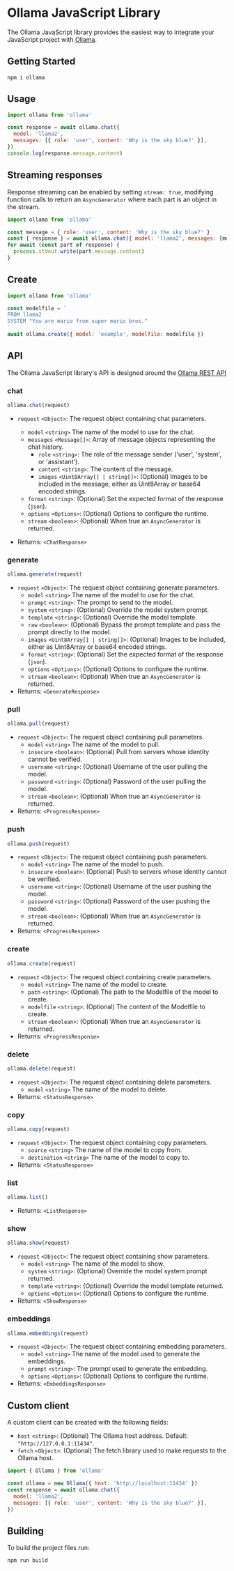 # Ollama JavaScript Library

The Ollama JavaScript library provides the easiest way to integrate your JavaScript project with [Ollama](https://github.com/jmorganca/ollama).

## Getting Started

```
npm i ollama
```

## Usage

```javascript
import ollama from 'ollama'

const response = await ollama.chat({
  model: 'llama2',
  messages: [{ role: 'user', content: 'Why is the sky blue?' }],
})
console.log(response.message.content)
```

## Streaming responses
Response streaming can be enabled by setting `stream: true`, modifying function calls to return an `AsyncGenerator` where each part is an object in the stream.

```javascript
import ollama from 'ollama'

const message = { role: 'user', content: 'Why is the sky blue?' }
const { response } = await ollama.chat({ model: 'llama2', messages: [message], stream: true })
for await (const part of response) {
  process.stdout.write(part.message.content)
}
```

## Create
```javascript
import ollama from 'ollama'

const modelfile = `
FROM llama2
SYSTEM "You are mario from super mario bros."
`
await ollama.create({ model: 'example', modelfile: modelfile })
```

## API
The Ollama JavaScript library's API is designed around the [Ollama REST API](https://github.com/jmorganca/ollama/blob/main/docs/api.md)

### chat

```javascript
ollama.chat(request)
```

- `request` `<Object>`: The request object containing chat parameters.

  - `model` `<string>` The name of the model to use for the chat.
  - `messages` `<Message[]>`: Array of message objects representing the chat history.
    - `role` `<string>`: The role of the message sender ('user', 'system', or 'assistant').
    - `content` `<string>`: The content of the message.
    - `images` `<Uint8Array[] | string[]>`: (Optional) Images to be included in the message, either as Uint8Array or base64 encoded strings.
  - `format` `<string>`: (Optional) Set the expected format of the response (`json`).
  - `options` `<Options>`: (Optional) Options to configure the runtime.
  - `stream` `<boolean>`: (Optional) When true an `AsyncGenerator` is returned.

- Returns: `<ChatResponse>`

### generate

```javascript
ollama.generate(request)
```

- `request` `<Object>`: The request object containing generate parameters.
  - `model` `<string>` The name of the model to use for the chat.
  - `prompt` `<string>`: The prompt to send to the model.
  - `system` `<string>`: (Optional) Override the model system prompt.
  - `template` `<string>`: (Optional) Override the model template.
  - `raw` `<boolean>`: (Optional) Bypass the prompt template and pass the prompt directly to the model.
  - `images` `<Uint8Array[] | string[]>`: (Optional) Images to be included, either as Uint8Array or base64 encoded strings.
  - `format` `<string>`: (Optional) Set the expected format of the response (`json`).
  - `options` `<Options>`: (Optional) Options to configure the runtime.
  - `stream` `<boolean>`: (Optional) When true an `AsyncGenerator` is returned.
- Returns: `<GenerateResponse>`

### pull

```javascript
ollama.pull(request)
```

- `request` `<Object>`: The request object containing pull parameters.
  - `model` `<string>` The name of the model to pull.
  - `insecure` `<boolean>`: (Optional) Pull from servers whose identity cannot be verified.
  - `username` `<string>`: (Optional) Username of the user pulling the model.
  - `password` `<string>`: (Optional) Password of the user pulling the model.
  - `stream` `<boolean>`: (Optional) When true an `AsyncGenerator` is returned.
- Returns: `<ProgressResponse>`

### push

```javascript
ollama.push(request)
```

- `request` `<Object>`: The request object containing push parameters.
  - `model` `<string>` The name of the model to push.
  - `insecure` `<boolean>`: (Optional) Push to servers whose identity cannot be verified.
  - `username` `<string>`: (Optional) Username of the user pushing the model.
  - `password` `<string>`: (Optional) Password of the user pushing the model.
  - `stream` `<boolean>`: (Optional) When true an `AsyncGenerator` is returned.
- Returns: `<ProgressResponse>`

### create

```javascript
ollama.create(request)
```

- `request` `<Object>`: The request object containing create parameters.
  - `model` `<string>` The name of the model to create.
  - `path` `<string>`: (Optional) The path to the Modelfile of the model to create.
  - `modelfile` `<string>`: (Optional) The content of the Modelfile to create.
  - `stream` `<boolean>`: (Optional) When true an `AsyncGenerator` is returned.
- Returns: `<ProgressResponse>`

### delete

```javascript
ollama.delete(request)
```

- `request` `<Object>`: The request object containing delete parameters.
  - `model` `<string>` The name of the model to delete.
- Returns: `<StatusResponse>`

### copy

```javascript
ollama.copy(request)
```

- `request` `<Object>`: The request object containing copy parameters.
  - `source` `<string>` The name of the model to copy from.
  - `destination` `<string>` The name of the model to copy to.
- Returns: `<StatusResponse>`

### list

```javascript
ollama.list()
```

- Returns: `<ListResponse>`

### show

```javascript
ollama.show(request)
```

- `request` `<Object>`: The request object containing show parameters.
  - `model` `<string>` The name of the model to show.
  - `system` `<string>`: (Optional) Override the model system prompt returned.
  - `template` `<string>`: (Optional) Override the model template returned.
  - `options` `<Options>`: (Optional) Options to configure the runtime.
- Returns: `<ShowResponse>`

### embeddings

```javascript
ollama.embeddings(request)
```

- `request` `<Object>`: The request object containing embedding parameters.
  - `model` `<string>` The name of the model used to generate the embeddings.
  - `prompt` `<string>`: The prompt used to generate the embedding.
  - `options` `<Options>`: (Optional) Options to configure the runtime.
- Returns: `<EmbeddingsResponse>`

## Custom client

A custom client can be created with the following fields:

- `host` `<string>`: (Optional) The Ollama host address. Default: `"http://127.0.0.1:11434"`.
- `fetch` `<Object>`: (Optional) The fetch library used to make requests to the Ollama host.

```javascript
import { Ollama } from 'ollama'

const ollama = new Ollama({ host: 'http://localhost:11434' })
const response = await ollama.chat({
  model: 'llama2',
  messages: [{ role: 'user', content: 'Why is the sky blue?' }],
})
```

## Building

To build the project files run:

```sh
npm run build
```
